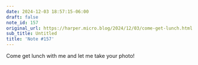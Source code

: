 ```yaml
---
date: 2024-12-03 18:57:15-06:00
draft: false
note_id: 157
original_url: https://harper.micro.blog/2024/12/03/come-get-lunch.html
sub_title: Untitled
title: 'Note #157'
---
```


Come get lunch with me and let me take your photo!